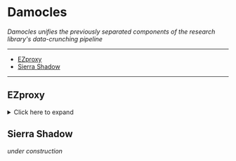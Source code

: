 # Damocles

_Damocles unifies the previously separated components of the research
library's data-crunching pipeline_


*****
  - [EZproxy](#ezproxy)
  - [Sierra Shadow](#sierra-shadow)

*****

## EZproxy

<details>
  <summary>Click here to expand</summary><br/>


This is the code which cleans/processes/compiles the raw EZproxy
web logs and produces a single data set (concatenates all logs)
containing pertinent/derived fields.

### software dependencies

<sup>Reminder: this is only necessary if you want to _build_
this project. If you just want to consume the data product this outputs</sup>

Assumes a fairly recent version of R, and the following R packages
(as of 2021-05-08)

- `colorout`
- `data.table` (version 1.14.1 or above)
- `magrittr`
- `stringr`
- `openssl`
- `libbib` (any version 1.6.2 or above)

In addition to R, step 1 requires a compilation of a C++ program. Running
`make` in the root directory will produce the proper executable
(`step-1-clean-raw-logs-YEAR`) in the same directory, given that
you have a C++ toolchain (`build-essential`, etc...),
`libfmt-dev`, and `libre2-dev` installed.

<sup>Fun note: step 1 used to be in lisp but I wanted to see if I can
improve the perfomance any by switching to C++. My first attempt was
10x slower (the c++ standard regex library isn't so fast). After a lot of
trial and error</sup>

Lastly, `OpenSSL` must be installed for the `openssl` R package
to dynamically link to.

Developed on Debian GNU/Linux 10, 11, 12


### build instructions

The first step is to `rsync` the log directory from the EZproxy web
server to the local directory called `logs`.
You can do this by running `./step-0-sync-logs.sh`.
That file also contains comments/reminders that you have to (a)
be connected to the VPN, and (b) add `ezproxy` to your `/etc/hosts`
or (better) `~/.ssh/config`.

If you're just beginning to use this now, many of the logs going back to the
will no longer be available.

Once the logs have finished (one way) syncing, run
`./step-1-clean-raw-logs-YEAR`. This produces a single, cleaned,
intermediate data set containing the IP address, patron barcode,
session, datetime of access, a shortened URL, and the full URL.
This script (in addition to concatenating all daily logs into one file)
excludes certain log entries, cleans URLs, and converts the dates
into ISO 8601 format.
This tab-separated file is stored in `./intermediate/cleaned-logs.dat`.

Finally, run the R script `./step-2-compile-ezproxy-stats-YEAR.R`.
This is where most of the processing takes place. It, among other things:

- (irreversibly) hashes the patron barcode
- categorized barcode type
- joins with patron data to bring in ptype, home branch, and creation date
  (and _only_ those fields)
- joins with a vendor crosswalk to resolve the URL to a particular
  broad vendor


### how to read the data product

The final product is `./target/exproxy_2021-up-to-YYYY-MM-DD.dat.gz`
where `YYYY-MM-DD` is an ISO 8601 date.
This is a gzipped-tab-delimited data file.
You can un-gzip it (`gzip -d DATAFILE`) and then read it with
any software that reads tab-delimited files. Note that
LibreOffice. Gnumeric, or Excel aren't going to cut it for
this one; the data file can have up to over 80 million rows.
The full data set from 2020 contains 65.8 million rows.

In R, you can use `fread` from the `data.table` package to read
it straight from its gzipped form...

```
dat <- fread("./target/exproxy_2021-up-to-YYYY-MM-DD.dat.gz")
```


### fields

The data product contains the following fields
- `session`
  a unique session identifier

- `ptype`
  patron type

- `date_and_time`
  and ISO 8601 date and time (to the second)

- `vendor`
  a broad vendor category

- `url`
  a shortened URL

- `barcode`
  an (irreversibly) hashed patron barcode

- `barcode_category`
  broad categorization of barcode type

- `homebranch`
  the patron's hone branch

- `fullurl`
  the full URL

- `patroncreatedate`
  The date that the patron was created

- `extract`
  An attempt to pull the specific database accessed from the full URL

- `just_date`
  Just the date of the access (no time component) (in ISO 8601, or course)


</details>


## Sierra Shadow
_under construction_



